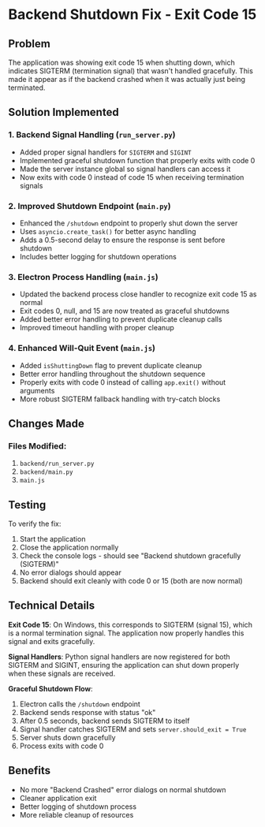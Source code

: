 # Backend Shutdown Fix - Exit Code 15

## Problem
The application was showing exit code 15 when shutting down, which indicates SIGTERM (termination signal) that wasn't handled gracefully. This made it appear as if the backend crashed when it was actually just being terminated.

## Solution Implemented

### 1. **Backend Signal Handling (`run_server.py`)**
- Added proper signal handlers for `SIGTERM` and `SIGINT`
- Implemented graceful shutdown function that properly exits with code 0
- Made the server instance global so signal handlers can access it
- Now exits with code 0 instead of code 15 when receiving termination signals

### 2. **Improved Shutdown Endpoint (`main.py`)**
- Enhanced the `/shutdown` endpoint to properly shut down the server
- Uses `asyncio.create_task()` for better async handling
- Adds a 0.5-second delay to ensure the response is sent before shutdown
- Includes better logging for shutdown operations

### 3. **Electron Process Handling (`main.js`)**
- Updated the backend process close handler to recognize exit code 15 as normal
- Exit codes 0, null, and 15 are now treated as graceful shutdowns
- Added better error handling to prevent duplicate cleanup calls
- Improved timeout handling with proper cleanup

### 4. **Enhanced Will-Quit Event (`main.js`)**
- Added `isShuttingDown` flag to prevent duplicate cleanup
- Better error handling throughout the shutdown sequence
- Properly exits with code 0 instead of calling `app.exit()` without arguments
- More robust SIGTERM fallback handling with try-catch blocks

## Changes Made

### Files Modified:
1. `backend/run_server.py`
2. `backend/main.py`
3. `main.js`

## Testing
To verify the fix:
1. Start the application
2. Close the application normally
3. Check the console logs - should see "Backend shutdown gracefully (SIGTERM)"
4. No error dialogs should appear
5. Backend should exit cleanly with code 0 or 15 (both are now normal)

## Technical Details

**Exit Code 15**: On Windows, this corresponds to SIGTERM (signal 15), which is a normal termination signal. The application now properly handles this signal and exits gracefully.

**Signal Handlers**: Python signal handlers are now registered for both SIGTERM and SIGINT, ensuring the application can shut down properly when these signals are received.

**Graceful Shutdown Flow**:
1. Electron calls the `/shutdown` endpoint
2. Backend sends response with status "ok"
3. After 0.5 seconds, backend sends SIGTERM to itself
4. Signal handler catches SIGTERM and sets `server.should_exit = True`
5. Server shuts down gracefully
6. Process exits with code 0

## Benefits
- No more "Backend Crashed" error dialogs on normal shutdown
- Cleaner application exit
- Better logging of shutdown process
- More reliable cleanup of resources

